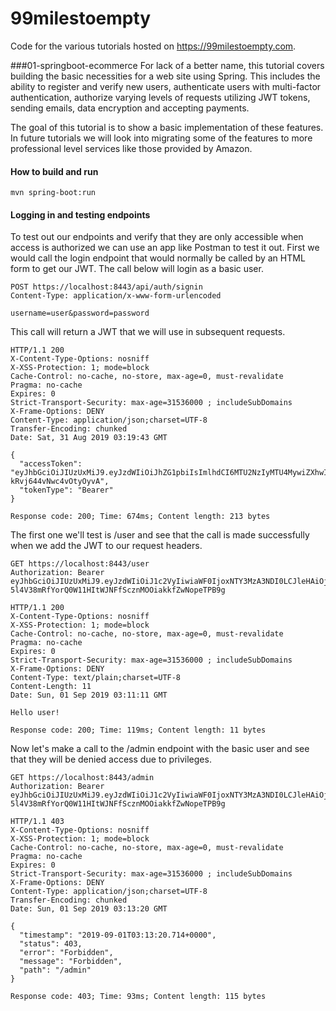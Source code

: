 # 99milestoempty
Code for the various tutorials hosted on https://99milestoempty.com.

###01-springboot-ecommerce
For lack of a better name, this tutorial covers building the basic necessities for a web site using Spring. This includes the ability to register and verify new users, authenticate users with multi-factor authentication, authorize varying levels of requests utilizing JWT tokens, sending emails, data encryption and accepting payments.

The goal of this tutorial is to show a basic implementation of these features. In future tutorials we will look into migrating some of the features to more professional level services like those provided by Amazon.

#### How to build and run
`mvn spring-boot:run`


#### Logging in and testing endpoints

To test out our endpoints and verify that they are only accessible when access is authorized we can use an app like Postman to test it out.
First we would call the login endpoint that would normally be called by an HTML form to get our JWT. The call below will login as a basic user.
```
POST https://localhost:8443/api/auth/signin
Content-Type: application/x-www-form-urlencoded
 
username=user&password=password
``` 

This call will return a JWT that we will use in subsequent requests. 
```
HTTP/1.1 200 
X-Content-Type-Options: nosniff
X-XSS-Protection: 1; mode=block
Cache-Control: no-cache, no-store, max-age=0, must-revalidate
Pragma: no-cache
Expires: 0
Strict-Transport-Security: max-age=31536000 ; includeSubDomains
X-Frame-Options: DENY
Content-Type: application/json;charset=UTF-8
Transfer-Encoding: chunked
Date: Sat, 31 Aug 2019 03:19:43 GMT

{
  "accessToken": "eyJhbGciOiJIUzUxMiJ9.eyJzdWIiOiJhZG1pbiIsImlhdCI6MTU2NzIyMTU4MywiZXhwIjoxNTY3MzA3OTgzfQ.66cVDG96aZyH6BKSKfEIju20MHwAG4v2ElvkhgMVgYJbM5uiR1TVPfoJ6tqJfRsAk-kRvj644vNwc4vOtyOyvA",
  "tokenType": "Bearer"
}

Response code: 200; Time: 674ms; Content length: 213 bytes
```
The first one we'll test is /user and see that the call is made successfully when we add the JWT to our request headers. 

```
GET https://localhost:8443/user
Authorization: Bearer eyJhbGciOiJIUzUxMiJ9.eyJzdWIiOiJ1c2VyIiwiaWF0IjoxNTY3MzA3NDI0LCJleHAiOjE1NjczOTM4MjR9.zFuQv6wTfO6rB0xpS0vNAJvkFzSHHSYPBCXHj-5l4V38mRfYorQ0W11HItWJNFfScznMOOiakkfZwNopeTPB9g
```

```
HTTP/1.1 200 
X-Content-Type-Options: nosniff
X-XSS-Protection: 1; mode=block
Cache-Control: no-cache, no-store, max-age=0, must-revalidate
Pragma: no-cache
Expires: 0
Strict-Transport-Security: max-age=31536000 ; includeSubDomains
X-Frame-Options: DENY
Content-Type: text/plain;charset=UTF-8
Content-Length: 11
Date: Sun, 01 Sep 2019 03:11:11 GMT

Hello user!

Response code: 200; Time: 119ms; Content length: 11 bytes
```

Now let's make a call to the /admin endpoint with the basic user and see that they will be denied access due to privileges.
```
GET https://localhost:8443/admin
Authorization: Bearer eyJhbGciOiJIUzUxMiJ9.eyJzdWIiOiJ1c2VyIiwiaWF0IjoxNTY3MzA3NDI0LCJleHAiOjE1NjczOTM4MjR9.zFuQv6wTfO6rB0xpS0vNAJvkFzSHHSYPBCXHj-5l4V38mRfYorQ0W11HItWJNFfScznMOOiakkfZwNopeTPB9g
```

```
HTTP/1.1 403 
X-Content-Type-Options: nosniff
X-XSS-Protection: 1; mode=block
Cache-Control: no-cache, no-store, max-age=0, must-revalidate
Pragma: no-cache
Expires: 0
Strict-Transport-Security: max-age=31536000 ; includeSubDomains
X-Frame-Options: DENY
Content-Type: application/json;charset=UTF-8
Transfer-Encoding: chunked
Date: Sun, 01 Sep 2019 03:13:20 GMT

{
  "timestamp": "2019-09-01T03:13:20.714+0000",
  "status": 403,
  "error": "Forbidden",
  "message": "Forbidden",
  "path": "/admin"
}

Response code: 403; Time: 93ms; Content length: 115 bytes
```